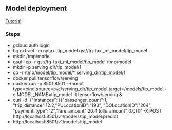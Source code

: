 ## Model deployment
[Tutorial](https://cloud.google.com/bigquery-ml/docs/export-model-tutorial)
### Steps
- gcloud auth login
- bq  extract -m nytaxi.tip_model gs://tg-taxi_ml_model/tip_model
- mkdir /tmp/model
- gsutil cp -r gs://tg-taxi_ml_model/tip_model /tmp/model
- mkdir -p serving_dir/tip_model/1
- cp -r /tmp/model/tip_model/* serving_dir/tip_model/1
- docker pull tensorflow/serving
- docker run -p 8501:8501 --mount type=bind,source=`pwd`/serving_dir/tip_model,target=/models/tip_model -e MODEL_NAME=tip_model -t tensorflow/serving &
- curl -d '{"instances": [{"passenger_count":1, "trip_distance":12.2,"PULocationID":"193", "DOLocationID":"264", "payment_type":"2","fare_amount":20.4,tolls_amount":0.0}]}' -X POST http://localhost:8501/v1/models/tip_model:predict
- http://localhost:8501/v1/models/tip_model